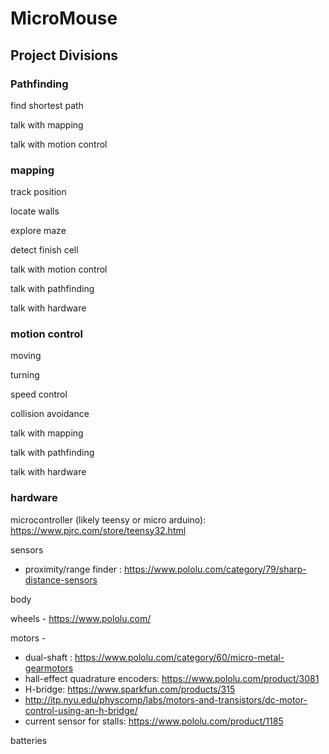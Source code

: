 # MicroMouse #

## Project Divisions

### Pathfinding

find shortest path

talk with mapping

talk with motion control

### mapping

track position

locate walls

explore maze

detect finish cell

talk with motion control

talk with pathfinding

talk with hardware

### motion control

moving

turning

speed control

collision avoidance

talk with mapping

talk with pathfinding

talk with hardware

### hardware

microcontroller (likely teensy or micro arduino): https://www.pjrc.com/store/teensy32.html

sensors
* proximity/range finder : https://www.pololu.com/category/79/sharp-distance-sensors

body

wheels - https://www.pololu.com/  

motors -  
* dual-shaft : https://www.pololu.com/category/60/micro-metal-gearmotors
* hall-effect quadrature encoders: https://www.pololu.com/product/3081
* H-bridge: https://www.sparkfun.com/products/315
 * http://itp.nyu.edu/physcomp/labs/motors-and-transistors/dc-motor-control-using-an-h-bridge/
* current sensor for stalls: https://www.pololu.com/product/1185

batteries